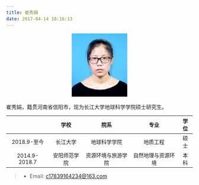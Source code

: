 ```yaml
---
title: 崔秀娟
date: 2017-04-14 18:16:13
---
```


<div align=center>
<img src = "cxj.jpg"/>
</div>

崔秀娟，籍贯河南省信阳市，现为长江大学地球科学学院硕士研究生。

|     | 学校 | 院系  |  专业  |  学位  |
| :-----: | :------: | :-----:  | :-----: | :-----: |
| 2018.9-至今  | 长江大学 | 地球科学学院 |  地质工程  |  硕士 |
| 2014.9-2018.7    | 安阳师范学院| 资源环境与旅游学院   |  自然地理与资源环境 |  本科 |

> * Email: <c17839164234@163.com>
